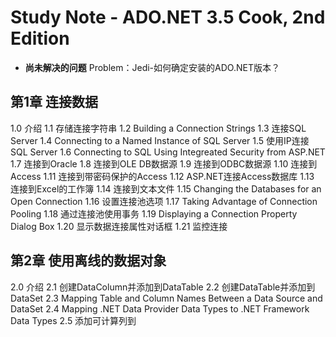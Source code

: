 # Study Note - ADO.NET 3.5 Cook, 2nd Edition

- **尚未解决的问题**
Problem：Jedi-如何确定安装的ADO.NET版本？

## 第1章 连接数据

1.0 介绍
1.1 存储连接字符串
1.2 Building a Connection Strings
1.3 连接SQL Server
1.4 Connecting to a Named Instance of SQL Server
1.5 使用IP连接SQL Server
1.6 Connecting to SQL Using Integreated Security from ASP.NET
1.7 连接到Oracle
1.8 连接到OLE DB数据源
1.9 连接到ODBC数据源
1.10 连接到Access
1.11 连接到带密码保护的Access
1.12 ASP.NET连接Access数据库
1.13 连接到Excel的工作簿
1.14 连接到文本文件
1.15 Changing the Databases for an Open Connection
1.16 设置连接池选项
1.17 Taking Advantage of Connection Pooling
1.18 通过连接池使用事务
1.19 Displaying a Connection Property Dialog Box
1.20 显示数据连接属性对话框
1.21 监控连接

## 第2章 使用离线的数据对象

2.0 介绍
2.1 创建DataColumn并添加到DataTable
2.2 创建DataTable并添加到DataSet
2.3 Mapping Table and Column Names Between a Data Source and DataSet
2.4 Mapping .NET Data Provider Data Types to .NET Framework Data Types
2.5 添加可计算列到
